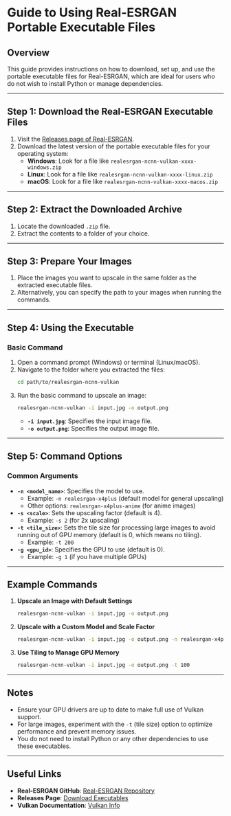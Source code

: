 
# Guide to Using Real-ESRGAN Portable Executable Files

## Overview
This guide provides instructions on how to download, set up, and use the portable executable files for Real-ESRGAN, which are ideal for users who do not wish to install Python or manage dependencies.

---

## Step 1: Download the Real-ESRGAN Executable Files
1. Visit the [Releases page of Real-ESRGAN](https://github.com/xinntao/Real-ESRGAN/releases).
2. Download the latest version of the portable executable files for your operating system:
   - **Windows**: Look for a file like `realesrgan-ncnn-vulkan-xxxx-windows.zip`
   - **Linux**: Look for a file like `realesrgan-ncnn-vulkan-xxxx-linux.zip`
   - **macOS**: Look for a file like `realesrgan-ncnn-vulkan-xxxx-macos.zip`

---

## Step 2: Extract the Downloaded Archive
1. Locate the downloaded `.zip` file.
2. Extract the contents to a folder of your choice.

---

## Step 3: Prepare Your Images
1. Place the images you want to upscale in the same folder as the extracted executable files.
2. Alternatively, you can specify the path to your images when running the commands.

---

## Step 4: Using the Executable
### Basic Command
1. Open a command prompt (Windows) or terminal (Linux/macOS).
2. Navigate to the folder where you extracted the files:
   ```bash
   cd path/to/realesrgan-ncnn-vulkan
   ```
3. Run the basic command to upscale an image:
   ```bash
   realesrgan-ncnn-vulkan -i input.jpg -o output.png
   ```
   - **`-i input.jpg`**: Specifies the input image file.
   - **`-o output.png`**: Specifies the output image file.

---

## Step 5: Command Options
### Common Arguments
- **`-n <model_name>`**: Specifies the model to use.
  - Example: `-n realesrgan-x4plus` (default model for general upscaling)
  - Other options: `realesrgan-x4plus-anime` (for anime images)
- **`-s <scale>`**: Sets the upscaling factor (default is 4).
  - Example: `-s 2` (for 2x upscaling)
- **`-t <tile_size>`**: Sets the tile size for processing large images to avoid running out of GPU memory (default is 0, which means no tiling).
  - Example: `-t 200`
- **`-g <gpu_id>`**: Specifies the GPU to use (default is 0).
  - Example: `-g 1` (if you have multiple GPUs)

---

## Example Commands
1. **Upscale an Image with Default Settings**
   ```bash
   realesrgan-ncnn-vulkan -i input.jpg -o output.png
   ```

2. **Upscale with a Custom Model and Scale Factor**
   ```bash
   realesrgan-ncnn-vulkan -i input.jpg -o output.png -n realesrgan-x4plus-anime -s 2
   ```

3. **Use Tiling to Manage GPU Memory**
   ```bash
   realesrgan-ncnn-vulkan -i input.jpg -o output.png -t 100
   ```

---

## Notes
- Ensure your GPU drivers are up to date to make full use of Vulkan support.
- For large images, experiment with the `-t` (tile size) option to optimize performance and prevent memory issues.
- You do not need to install Python or any other dependencies to use these executables.

---

## Useful Links
- **Real-ESRGAN GitHub**: [Real-ESRGAN Repository](https://github.com/xinntao/Real-ESRGAN)
- **Releases Page**: [Download Executables](https://github.com/xinntao/Real-ESRGAN/releases)
- **Vulkan Documentation**: [Vulkan Info](https://vulkan.lunarg.com/)
